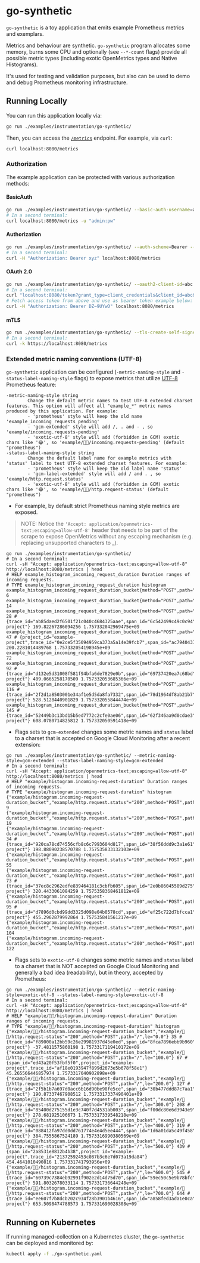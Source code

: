 # go-synthetic

`go-synthetic` is a toy application that emits example Prometheus metrics and exemplars.

Metrics and behaviour are synthetic. `go-synthetic` program allocates some memory,
burns some CPU and optionally (see `--*-count` flags) provide all possible metric
types (including exotic OpenMetrics types and Native Histograms).

It's used for testing and validation purposes, but also can be used to demo and debug
Prometheus monitoring infrastructure.

## Running Locally

You can run this application locally via:

```bash
go run ./examples/instrumentation/go-synthetic/
```

Then, you can access the [`/metrics`](http://localhost:8080/metrics) endpoint. For example, via `curl`:

```bash
curl localhost:8080/metrics
```

### Authorization

The example application can be protected with various authorization methods:

#### BasicAuth

```bash
go run ./examples/instrumentation/go-synthetic/ --basic-auth-username=admin --basic-auth-password=pw
# In a second terminal: 
curl localhost:8080/metrics -u "admin:pw"
```

#### Authorization

```bash
go run ./examples/instrumentation/go-synthetic/ --auth-scheme=Bearer --auth-parameters=xyz
# In a second terminal: 
curl -H "Authorization: Bearer xyz" localhost:8080/metrics
```

#### OAuth 2.0

```bash
go run ./examples/instrumentation/go-synthetic/ --oauth2-client-id=abc --oauth2-client-secret=xyz
# In a second terminal: 
curl "localhost:8080/token?grant_type=client_credentials&client_id=abc&client_secret=xyz"
# Fetch access token from above and use as bearer token example below:
curl -H "Authorization: Bearer DZ~9UYwD" localhost:8080/metrics
```

#### mTLS

```bash
go run ./examples/instrumentation/go-synthetic/ --tls-create-self-signed=true
# In a second terminal: 
curl -k https://localhost:8080/metrics
```

### Extended metric naming conventions (UTF-8)

`go-synthetic` application can be configured (`-metric-naming-style` and `-status-label-naming-style` flags) to expose metrics that utilize [UTF-8](https://prometheus.io/docs/guides/utf8/) Prometheus feature:

```
-metric-naming-style string
        Change the default metric names to test UTF-8 extended charset features. This option will affect all "example_*" metric names produced by this application. For example:
        - 'prometheus' style will keep the old name 'example_incoming_requests_pending'
        - 'gcm-extended' style will add /, . and - , so 'example/incoming.requests-pending'
        - 'exotic-utf-8' style will add (forbidden in GCM) exotic chars like '😂', so 'example/🗻😂/incoming.requests-pending' (default "prometheus") 
-status-label-naming-style string
        Change the default label name for example metrics with 'status' label to test UTF-8 extended charset features. For example:
        - 'prometheus' style will keep the old label name 'status'
        - 'gcm-label-extended' style will add / and . , so 'example/http.request.status'
        - 'exotic-utf-8' style will add (forbidden in GCM) exotic chars like '😂', so 'example/🗻😂/http.request-status' (default "prometheus")
```

* For example, by default strict Prometheus naming style metrics are exposed.

> NOTE: Notice the `'Accept: application/openmetrics-text;escaping=allow-utf-8'` header that needs to be part of the scrape to expose OpenMetrics without any escaping mechanism (e.g. replacing unsupported characters to _).

```
go run ./examples/instrumentation/go-synthetic/
# In a second terminal: 
curl -sH "Accept: application/openmetrics-text;escaping=allow-utf-8" http://localhost:8080/metrics | head
# HELP example_histogram_incoming_request_duration Duration ranges of incoming requests.
# TYPE example_histogram_incoming_request_duration histogram
example_histogram_incoming_request_duration_bucket{method="POST",path="/",string="200",le="0.0"} 6
example_histogram_incoming_request_duration_bucket{method="POST",path="/",string="200",le="100.0"} 14
example_histogram_incoming_request_duration_bucket{method="POST",path="/",string="200",le="200.0"} 28 # {trace_id="ab85daed2f6501f21c040c4684325aae",span_id="6c542499c49c0c94",project_id="example-project"} 169.82267286094256 1.757332042969475e+09
example_histogram_incoming_request_duration_bucket{method="POST",path="/",string="200",le="300.0"} 47 # {project_id="example-project",trace_id="0e2ce5f35094959ca373a5a14e39fcb7",span_id="ac79404377cc8c90"} 200.2281014489768 1.757332054198945e+09
example_histogram_incoming_request_duration_bucket{method="POST",path="/",string="200",le="400.0"} 72
example_histogram_incoming_request_duration_bucket{method="POST",path="/",string="200",le="500.0"} 92 # {trace_id="d132e5d31008f581f94bfa6de7829e0b",span_id="69737420ea7c68bd",project_id="example-project"} 409.0665258170509 1.757332053685366e+09
example_histogram_incoming_request_duration_bucket{method="POST",path="/",string="200",le="600.0"} 116 # {trace_id="2f2d1a8503001e34af1e5d5da8fa7332",span_id="78d1964df8ab21b7",project_id="example-project"} 528.5128440901829 1.757332055844474e+09
example_histogram_incoming_request_duration_bucket{method="POST",path="/",string="200",le="700.0"} 145 # {trace_id="52449b3c13bd15b5ed7772c2cfe0ae06",span_id="62f346aa9d0cdae3",project_id="example-project"} 608.0780714825812 1.757332050591418e+09
```

* Flags sets to `gcm-extended` changes some metric names and `status` label to a charset that is accepted on Google Cloud Monitoring after a recent extension:

```
go run ./examples/instrumentation/go-synthetic/ --metric-naming-style=gcm-extended --status-label-naming-style=gcm-extended
# In a second terminal:  
curl -sH "Accept: application/openmetrics-text;escaping=allow-utf-8" http://localhost:8080/metrics | head                  
# HELP "example/histogram.incoming-request-duration" Duration ranges of incoming requests.
# TYPE "example/histogram.incoming-request-duration" histogram
{"example/histogram.incoming-request-duration_bucket","example/http.request.status"="200",method="POST",path="/",le="0.0"} 9
{"example/histogram.incoming-request-duration_bucket","example/http.request.status"="200",method="POST",path="/",le="100.0"} 19
{"example/histogram.incoming-request-duration_bucket","example/http.request.status"="200",method="POST",path="/",le="200.0"} 34 # {trace_id="920ca78cd74556cfb8c6c7993604d817",span_id="38f56ddd9c3a1e61",project_id="example-project"} 198.88090238570788 1.757535833132103e+09
{"example/histogram.incoming-request-duration_bucket","example/http.request.status"="200",method="POST",path="/",le="300.0"} 55
{"example/histogram.incoming-request-duration_bucket","example/http.request.status"="200",method="POST",path="/",le="400.0"} 73 # {trace_id="37ec8c2962edfe839464181c3cbfb605",span_id="2e0b86045589d275",project_id="example-project"} 320.4433061084259 1.7575358368461812e+09
{"example/histogram.incoming-request-duration_bucket","example/http.request.status"="200",method="POST",path="/",le="500.0"} 95 # {trace_id="d7896d0cbd99dd3325d098e04b0578cd",span_id="ef25c722d7bfcca1",project_id="example-project"} 455.2962879992864 1.757535841561217e+09
{"example/histogram.incoming-request-duration_bucket","example/http.request.status"="200",method="POST",path="/",le="600.0"} 104
{"example/histogram.incoming-request-duration_bucket","example/http.request.status"="200",method="POST",path="/",le="700.0"} 122
```

* Flags sets to `exotic-utf-8` changes some metric names and `status` label to a charset that is NOT accepted on Google Cloud Monitoring and generally a bad idea (readability), but in theory, accepted by Prometheus:

```
go run ./examples/instrumentation/go-synthetic/ --metric-naming-style=exotic-utf-8 --status-label-naming-style=exotic-utf-8
# In a second terminal: 
curl -sH "Accept: application/openmetrics-text;escaping=allow-utf-8" http://localhost:8080/metrics | head 
# HELP "example/🗻😂/histogram.incoming-request-duration" Duration ranges of incoming requests.
# TYPE "example/🗻😂/histogram.incoming-request-duration" histogram
{"example/🗻😂/histogram.incoming-request-duration_bucket","example/🗻😂/http.request-status"="200",method="POST",path="/",le="0.0"} 35 # {trace_id="f89000a12bb59c26e29981937d45e0ed",span_id="8fca7896ebb9b960",project_id="example-project"} -37.4811575860198 1.7573317119410172e+09
{"example/🗻😂/histogram.incoming-request-duration_bucket","example/🗻😂/http.request-status"="200",method="POST",path="/",le="100.0"} 67 # {span_id="ed43a20f53fbf5f0",project_id="example-project",trace_id="af18e0193947f899d2673e5b678f58e1"} 45.265566446857974 1.7573317040902898e+09
{"example/🗻😂/histogram.incoming-request-duration_bucket","example/🗻😂/http.request-status"="200",method="POST",path="/",le="200.0"} 127 # {trace_id="2f5b1b7a697d0acc6b16d90be98fe5ce",span_id="30b477ddd87c7aa1",project_id="example-project"} 190.87337467908512 1.7573317337490401e+09
{"example/🗻😂/histogram.incoming-request-duration_bucket","example/🗻😂/http.request-status"="200",method="POST",path="/",le="300.0"} 208 # {trace_id="85400d275155d1e3c740f7d4531ab003",span_id="f00dc80e6d3943e9",project_id="example-project"} 278.681925106673 1.7573317339548218e+09
{"example/🗻😂/histogram.incoming-request-duration_bucket","example/🗻😂/http.request-status"="200",method="POST",path="/",le="400.0"} 319 # {trace_id="088412fa97dd0dd761774e4e4d5ee444",span_id="1d6a01da5c49f458",project_id="example-project"} 384.7555867524189 1.7573316990380569e+09
{"example/🗻😂/histogram.incoming-request-duration_bucket","example/🗻😂/http.request-status"="200",method="POST",path="/",le="500.0"} 439 # {span_id="2a8531e8812b4b38",project_id="example-project",trace_id="21372592453c087b3c6e7d073a19da84"} 454.4641010490816 1.757331741793956e+09
{"example/🗻😂/histogram.incoming-request-duration_bucket","example/🗻😂/http.request-status"="200",method="POST",path="/",le="600.0"} 545 # {trace_id="60739c7384eb92991f902e2d14d75d70",span_id="59ec50c5e9b78bfc",project_id="example-project"} 591.8032678033114 1.757331736644248e+09
{"example/🗻😂/histogram.incoming-request-duration_bucket","example/🗻😂/http.request-status"="200",method="POST",path="/",le="700.0"} 644 # {trace_id="ee607f7b8dcb202c934f28b3901b4616",span_id="a858fed3ada1e0ca",project_id="example-project"} 653.5098474788573 1.757331690028308e+09
```

## Running on Kubernetes

If running managed-collection on a Kubernetes cluster, the `go-synthetic` can be
deployed and monitored by:

```bash
kubectl apply -f ./go-synthetic.yaml
```
